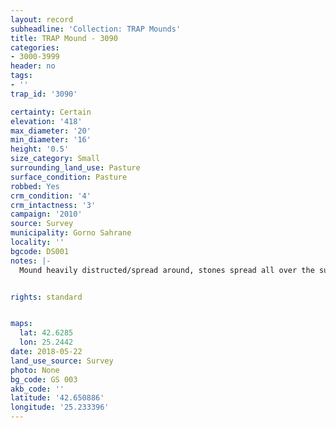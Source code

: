 ```yaml
---
layout: record
subheadline: 'Collection: TRAP Mounds'
title: TRAP Mound - 3090
categories:
- 3000-3999
header: no
tags:
- ''
trap_id: '3090'

certainty: Certain
elevation: '418'
max_diameter: '20'
min_diameter: '16'
height: '0.5'
size_category: Small
surrounding_land_use: Pasture
surface_condition: Pasture
robbed: Yes
crm_condition: '4'
crm_intactness: '3'
campaign: '2010'
source: Survey
municipality: Gorno Sahrane
locality: ''
bgcode: DS001
notes: |-
  Mound heavily distructed/spread around, stones spread all over the surface.


rights: standard


maps:
  lat: 42.6285
  lon: 25.2442
date: 2018-05-22
land_use_source: Survey
photo: None
bg_code: GS 003
akb_code: ''
latitude: '42.650886'
longitude: '25.233396'
---
```

